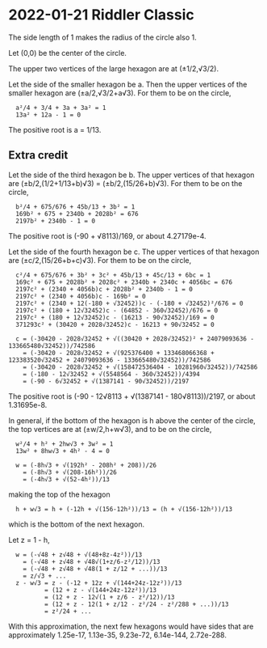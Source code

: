 2022-01-21 Riddler Classic
==========================
The side length of 1 makes the radius of the circle also 1.

Let (0,0) be the center of the circle.

The upper two vertices of the large hexagon are at (±1/2,√3/2).

Let the side of the smaller hexagon be a.  Then the upper vertices of the
smaller hexagon are (±a/2,√3/2+a√3).  For them to be on the circle,
```
  a²/4 + 3/4 + 3a + 3a² = 1
  13a² + 12a - 1 = 0
```
The positive root is a = 1/13.

Extra credit
------------
Let the side of the third hexagon be b.  The upper vertices of that hexagon
are (±b/2,(1/2+1/13+b)√3) = (±b/2,(15/26+b)√3).  For them to be on the circle,
```
  b²/4 + 675/676 + 45b/13 + 3b² = 1
  169b² + 675 + 2340b + 2028b² = 676
  2197b² + 2340b - 1 = 0
```
The positive root is (-90 + √8113)/169, or about 4.27179e-4.

Let the side of the fourth hexagon be c.  The upper vertices of that hexagon
are (±c/2,(15/26+b+c)√3).  For them to be on the circle,
```
  c²/4 + 675/676 + 3b² + 3c² + 45b/13 + 45c/13 + 6bc = 1
  169c² + 675 + 2028b² + 2028c² + 2340b + 2340c + 4056bc = 676
  2197c² + (2340 + 4056b)c + 2028b² + 2340b - 1 = 0
  2197c² + (2340 + 4056b)c - 169b² = 0
  2197c² + (2340 + 12(-180 + √32452))c - (-180 + √32452)²/676 = 0
  2197c² + (180 + 12√32452)c - (64852 - 360√32452)/676 = 0
  2197c² + (180 + 12√32452)c - (16213 - 90√32452)/169 = 0
  371293c² + (30420 + 2028√32452)c - 16213 + 90√32452 = 0

  c = (-30420 - 2028√32452 + √((30420 + 2028√32452)² + 24079093636 - 133665480√32452))/742586
    = (-30420 - 2028√32452 + √(925376400 + 133468066368 + 123383520√32452 + 24079093636 - 133665480√32452))/742586
    = (-30420 - 2028√32452 + √(158472536404 - 10281960√32452))/742586
    = (-180 - 12√32452 + √(5548564 - 360√32452))/4394
    = (-90 - 6√32452 + √(1387141 - 90√32452))/2197
```
The positive root is (-90 - 12√8113 + √(1387141 - 180√8113))/2197,
or about 1.31695e-8.

In general, if the bottom of the hexagon is h above the center of the
circle, the top vertices are at (±w/2,h+w√3), and to be on the circle,
```
  w²/4 + h² + 2hw√3 + 3w² = 1
  13w² + 8hw√3 + 4h² - 4 = 0

  w = (-8h√3 + √(192h² - 208h² + 208))/26
    = (-8h√3 + √(208-16h²))/26
    = (-4h√3 + √(52-4h²))/13
```
making the top of the hexagon
```
  h + w√3 = h + (-12h + √(156-12h²))/13 = (h + √(156-12h²))/13
```
which is the bottom of the next hexagon.

Let z = 1 - h,
```
  w = (-√48 + z√48 + √(48+8z-4z²))/13
    = (-√48 + z√48 + √48√(1+z/6-z²/12))/13
    = (-√48 + z√48 + √48(1 + z/12 + ...))/13
    = z/√3 + ...
  z - w√3 = z - (-12 + 12z + √(144+24z-12z²))/13
          = (12 + z - √(144+24z-12z²))/13
          = (12 + z - 12√(1 + z/6 - z²/12))/13
          = (12 + z - 12(1 + z/12 - z²/24 - z²/288 + ...))/13
          = z²/24 + ...
```

With this approximation, the next few hexagons would have sides that
are approximately 1.25e-17, 1.13e-35, 9.23e-72, 6.14e-144, 2.72e-288.
